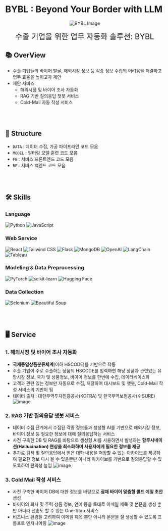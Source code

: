 # BYBL : Beyond Your Border with LLM


<p align="center">
  <img src="https://github.com/KPMG-2024/KPMG-BYBL/assets/62554639/1f08a2e0-baf1-4cb0-ac03-f4737b9e47af" alt="BYBL Image">
</p>
<p align="center">
  <span style="font-size:24px;">수출 기업을 위한 업무 자동화 솔루션: BYBL</span>
</p>


## 📚 OverView
- 수출 기업들의 바이어 발굴, 해외시장 정보 등 각종 정보 수집의 어려움을 해결하고 업무 효율을 높이고자 제안
- 제안 서비스
  - 해외시장 및 바이어 조사 자동화
  - RAG 기반 질의응답 챗봇 서비스
  - Cold-Mail 자동 작성 서비스

<br></br>
## 📁 Structure
- `DATA` : 데이터 수집, 가공 파이프라인 코드 모음
- `MODEL` : 필터링 모델 훈련 코드 모음
- `FE` : 서비스 프론트엔드 코드 모음
- `BE` : 서비스 백엔드 코드 모음 

<br></br>

## 🛠️ Skills

<div>
<h3>Language</h3>
<img alt="Python" src="https://img.shields.io/badge/Python-3776AB?style=for-the-badge&logo=python&logoColor=white">
<img alt="JavaScript" src="https://img.shields.io/badge/JavaScript-F7DF1E?style=for-the-badge&logo=javascript&logoColor=black">
</div>


<div>
<h3>Web Service</h3>
<img alt="React" src="https://img.shields.io/badge/React-61DAFB?style=for-the-badge&logo=react&logoColor=white">
<img alt="Tailwind CSS" src="https://img.shields.io/badge/Tailwind_CSS-38B2AC?style=for-the-badge&logo=tailwind-css&logoColor=white">
<img alt="Flask" src="https://img.shields.io/badge/Flask-000000?style=for-the-badge&logo=flask&logoColor=white">
<img alt="MongoDB" src="https://img.shields.io/badge/MongoDB-47A248?style=for-the-badge&logo=mongodb&logoColor=white">
<img alt="OpenAI" src="https://img.shields.io/badge/OpenAI-00FFD1?style=for-the-badge&logo=openai&logoColor=white">
<img alt="LangChain" src="https://img.shields.io/badge/LangChain-3b5998?style=for-the-badge&logo=&logoColor=white">
<img alt="Tableau" src="https://img.shields.io/badge/Tableau-E97627?style=for-the-badge&logo=tableau&logoColor=white">
</div>

<div>
<h3>Modeling & Data Preprocessing</h3>
<img alt="PyTorch" src="https://img.shields.io/badge/PyTorch-EE4C2C?style=for-the-badge&logo=pytorch&logoColor=white">
<img alt="scikit-learn" src="https://img.shields.io/badge/scikit_learn-F7931E?style=for-the-badge&logo=scikit-learn&logoColor=white">
<img alt="Hugging Face" src="https://img.shields.io/badge/Hugging_Face-3F51B5?style=for-the-badge&logo=huggingface&logoColor=white">
</div>

<div>
<h3>Data Collection</h3>
<img alt="Selenium" src="https://img.shields.io/badge/Selenium-43B02A?style=for-the-badge&logo=selenium&logoColor=white">
<img alt="Beautiful Soup" src="https://img.shields.io/badge/Beautiful_Soup-4E148C?style=for-the-badge&logo=beautifulsoup&logoColor=white">
</div>

<br></br>

## 🖥️ Service

### 1. 해외시장 및 바이어 조사 자동화
- **국제통일상품분류체계**(이하 HSCODE)를 기반으로 작동
- 수출 기업이 주로 수출하는 상품의 HSCODE를 입력하면 해당 상품과 관련있는 유망시장 정보, 국가 및 상품정보, 바이어 정보를 한번에 수집, 데이터베이스화
- 고객과 관련 있는 정보만 자동으로 수집, 저장하여 대시보드 및 챗봇, Cold-Mail 작성 서비스의 기반이 됨
- 데이터 출처 : 대한무역투자진흥공사(KOTRA) 및 한국무역보험공사(K-SURE)
![image](https://github.com/KPMG-2024/KPMG-BYBL/assets/62554639/c1e69aac-d1dd-42bc-ac72-0d60b06a5cd8)


### 2. RAG 기반 질의응답 챗봇 서비스
- 데이터 수집 단계에서 수집된 각종 정보들과 생성형 AI를 기반으로 해외시장 정보, 바이어 정보 등 필요한 정보에 대해 질의응답하는 서비스
- 사전 구축한 DB 및 RAG를 바탕으로 생성형 AI를 사용하면서 발생하는 **할루시네이션(Hallucination) 현상을 최소화하며 사용자에게 필요한 정보를 제공**
- 추가로 검색 및 질의응답에서 얻은 대화 내용을 저장할 수 있는 아카이브를 제공하여 필요한 정보 다시 볼 수 있을뿐만 아니라 아카이브를 기반으로 질의응답할 수 있도록하여 편의성 높임
![image](https://github.com/KPMG-2024/KPMG-BYBL/assets/62554639/a03f409d-be49-4dba-86ab-30d310972f00)



### 3. Cold Mail 작성 서비스
- 사전 구축한 바이어 DB에 대한 정보를 바탕으로 **잠재 바이어 맞춤형 콜드 메일 초안** 생성
- 바이어의 회사 및 주력 상품 정보, 언어 등을 토대로 이메일 제목 및 본문을 생성 뿐만 아니라 전송도 할 수 있는 One-Stop 서비스
- 비즈니스 환경을 고려하여 이메일 제목 뿐만 아니라 본문을 잘 생성할 수 있도록 프롬프트 엔지니어링
![image](https://github.com/KPMG-2024/KPMG-BYBL/assets/62554639/02175096-4cb1-48d5-872b-d0810024284e)





